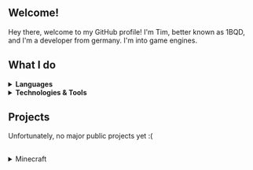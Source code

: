 Welcome!
---
Hey there, welcome to my GitHub profile! I'm Tim, better known as 1BQD, and I'm a developer from germany. I'm into game engines.

What I do
---

<details>
  <summary><strong>Languages</strong></summary>
    <li><a href="https://www.java.com">Java</a>
      <details>
        <summary>Tools</summary>
        <ul>
          <li><a href="https://maven.apache.org">Maven</a></li>
          <li><a href="https://gradle.org/">Gradle</a></li>
          <li><a href="https://github.com/google/guice">Guice</a></li>
          <li><a href="https://dev.bukkit.org/">Bukkit</a></li>
          <li><a href="https://www.spigotmc.org/">Spigot</a></li>
          <li><a href="https://docs.papermc.io/paper/dev/api">Paper</a></li>
        </ul>
      </details>
    <li><a href="https://www.python.org/">Python</a>
       <details>
         <summary>Tools</summary>
         <ul>
           <li><a href="https://www.wxpython.org/">wxPython</a></li>
           <li><a href="https://pyinstaller.org/en/stable">PyInstaller</a></li>
           <li><a href="https://requests.readthedocs.io/en/latest/">Requests</a></li>
         </ul>
      </details>
    </li>
  </ul>
</details>

<details>
  <summary><strong>Technologies & Tools</strong></summary>
  <ul>
    <li><a href="https://git-scm.com/">Git</a></li>
    <li><a href="https://www.mysql.com/">MySQL</a></li>
    <li><a href="https://www.mongodb.com/">MongoDB</a></li>
    <li><a href="https://www.jetbrains.com/idea/">IntelliJ IDEA</a></li>
    <li><a href="https://code.visualstudio.com/"></a>Visual Studio Code</li>
  </ul>    
</details>

Projects
---
  Unfortunately, no major public projects yet :(
  <h2 dir="auto"></h2>
</details>

<details>
  <summary>Minecraft</summary>
  <div>
I've been working with Minecraft plugins for a while, I just enjoy developing or further developing new plugins for Minecraft
  </div>
  
  <div align="center">
    <a href="https://bukkit.org/">
      <img width="150" height="150" src="https://i.pinimg.com/originals/da/02/30/da02300f345e211515c1f06a7391021a.png" />
    </a>
  </div>
  
  <br/>
  
  <details>
    <summary>Repositories</summary>
    <ul>
      <li>Stuff (https://github.com/1BQD/Stuff).</li>
    </ul>
  </details>

  <h2 dir="auto"></h2>
</details>
